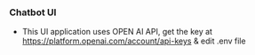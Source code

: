 ### Chatbot UI

- This UI application uses OPEN AI API, get the key at https://platform.openai.com/account/api-keys & edit .env file
